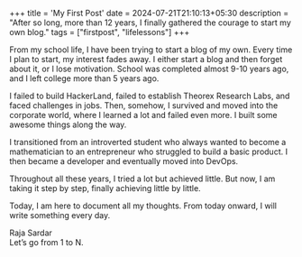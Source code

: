 +++
title = 'My First Post'
date = 2024-07-21T21:10:13+05:30
description = "After so long, more than 12 years, I finally gathered the courage to start my own blog."
tags = ["firstpost", "lifelessons"]
+++

From my school life, I have been trying to start a blog of my own. Every time I plan to start, my interest fades away. I either start a blog and then forget about it, or I lose motivation. School was completed almost 9-10 years ago, and I left college more than 5 years ago.

I failed to build HackerLand, failed to establish Theorex Research Labs, and faced challenges in jobs. Then, somehow, I survived and moved into the corporate world, where I learned a lot and failed even more. I built some awesome things along the way.

I transitioned from an introverted student who always wanted to become a mathematician to an entrepreneur who struggled to build a basic product. I then became a developer and eventually moved into DevOps.

Throughout all these years, I tried a lot but achieved little. But now, I am taking it step by step, finally achieving little by little.

Today, I am here to document all my thoughts. From today onward, I will write something every day.

Raja Sardar  
Let’s go from 1 to N.